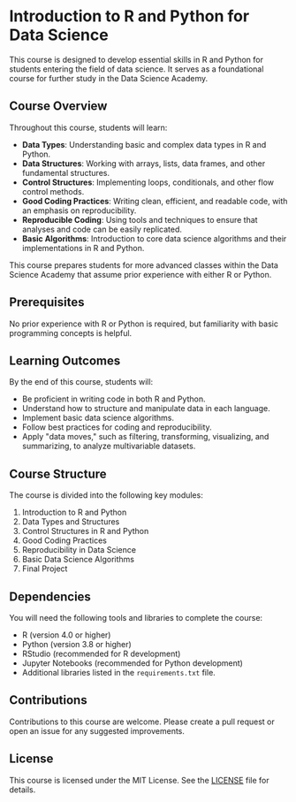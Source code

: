 # Introduction to R and Python for Data Science

This course is designed to develop essential skills in R and Python for students entering the field of data science. It serves as a foundational course for further study in the Data Science Academy.

## Course Overview

Throughout this course, students will learn:

- **Data Types**: Understanding basic and complex data types in R and Python.
- **Data Structures**: Working with arrays, lists, data frames, and other fundamental structures.
- **Control Structures**: Implementing loops, conditionals, and other flow control methods.
- **Good Coding Practices**: Writing clean, efficient, and readable code, with an emphasis on reproducibility.
- **Reproducible Coding**: Using tools and techniques to ensure that analyses and code can be easily replicated.
- **Basic Algorithms**: Introduction to core data science algorithms and their implementations in R and Python.

This course prepares students for more advanced classes within the Data Science Academy that assume prior experience with either R or Python.

## Prerequisites

No prior experience with R or Python is required, but familiarity with basic programming concepts is helpful.

## Learning Outcomes

By the end of this course, students will:
- Be proficient in writing code in both R and Python.
- Understand how to structure and manipulate data in each language.
- Implement basic data science algorithms.
- Follow best practices for coding and reproducibility.
- Apply "data moves," such as filtering, transforming, visualizing, and summarizing, to analyze multivariable datasets.

## Course Structure

The course is divided into the following key modules:

1. Introduction to R and Python  
2. Data Types and Structures  
3. Control Structures in R and Python  
4. Good Coding Practices  
5. Reproducibility in Data Science  
6. Basic Data Science Algorithms
7. Final Project

## Dependencies

You will need the following tools and libraries to complete the course:

- R (version 4.0 or higher)
- Python (version 3.8 or higher)
- RStudio (recommended for R development)
- Jupyter Notebooks (recommended for Python development)
- Additional libraries listed in the `requirements.txt` file.

## Contributions

Contributions to this course are welcome. Please create a pull request or open an issue for any suggested improvements.

## License

This course is licensed under the MIT License. See the [LICENSE](LICENSE) file for details.
